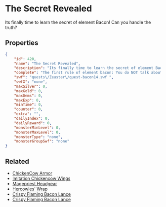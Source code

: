 # The Secret Revealed

Its finally time to learn the secret of element Bacon! Can you handle the truth?

## Properties

```json
{
    "id": 420,
    "name": "The Secret Revealed",
    "description": "Its finally time to learn the secret of element Bacon! Can you handle the truth?",
    "complete": "The first rule of element bacon: You do NOT talk about element bacon. (Except to Valencia.)",
    "swf": "quests\/Zeuster\/quest-bacon14.swf ",
    "swfX": "none",
    "maxSilver": 0,
    "maxGold": 0,
    "maxGems": 0,
    "maxExp": 0,
    "minTime": 0,
    "counter": 0,
    "extra": "",
    "dailyIndex": 0,
    "dailyReward": 0,
    "monsterMinLevel": 0,
    "monsterMaxLevel": 0,
    "monsterType": "none",
    "monsterGroupSwf": "none"
}
```

## Related

- [ChickenCow Armor](../items/1424-chickencow-armor.md)
- [Imitation Chickencow Wings](../items/2266-imitation-chickencow-wings.md)
- [Magepriest Headgear](../items/2369-magepriest-headgear.md)
- [Hercowles' Wrap](../items/2438-hercowles-wrap.md)
- [Crispy Flaming Bacon Lance](../items/2466-crispy-flaming-bacon-lance.md)
- [Crispy Flaming Bacon Lance](../items/2467-crispy-flaming-bacon-lance.md)

